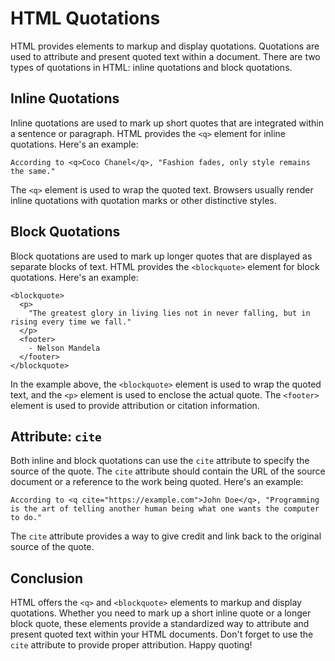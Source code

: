 # HTML Quotations

HTML provides elements to markup and display quotations. Quotations are used to attribute and present quoted text within a document. There are two types of quotations in HTML: inline quotations and block quotations.

## Inline Quotations

Inline quotations are used to mark up short quotes that are integrated within a sentence or paragraph. HTML provides the `<q>` element for inline quotations. Here's an example:

```
According to <q>Coco Chanel</q>, "Fashion fades, only style remains the same."
```

The `<q>` element is used to wrap the quoted text. Browsers usually render inline quotations with quotation marks or other distinctive styles.

## Block Quotations

Block quotations are used to mark up longer quotes that are displayed as separate blocks of text. HTML provides the `<blockquote>` element for block quotations. Here's an example:

```
<blockquote>
  <p>
    "The greatest glory in living lies not in never falling, but in rising every time we fall."
  </p>
  <footer>
    - Nelson Mandela
  </footer>
</blockquote>
```

In the example above, the `<blockquote>` element is used to wrap the quoted text, and the `<p>` element is used to enclose the actual quote. The `<footer>` element is used to provide attribution or citation information.

## Attribute: `cite`

Both inline and block quotations can use the `cite` attribute to specify the source of the quote. The `cite` attribute should contain the URL of the source document or a reference to the work being quoted. Here's an example:

```
According to <q cite="https://example.com">John Doe</q>, "Programming is the art of telling another human being what one wants the computer to do."
```

The `cite` attribute provides a way to give credit and link back to the original source of the quote.

## Conclusion

HTML offers the `<q>` and `<blockquote>` elements to markup and display quotations. Whether you need to mark up a short inline quote or a longer block quote, these elements provide a standardized way to attribute and present quoted text within your HTML documents. Don't forget to use the `cite` attribute to provide proper attribution. Happy quoting!
